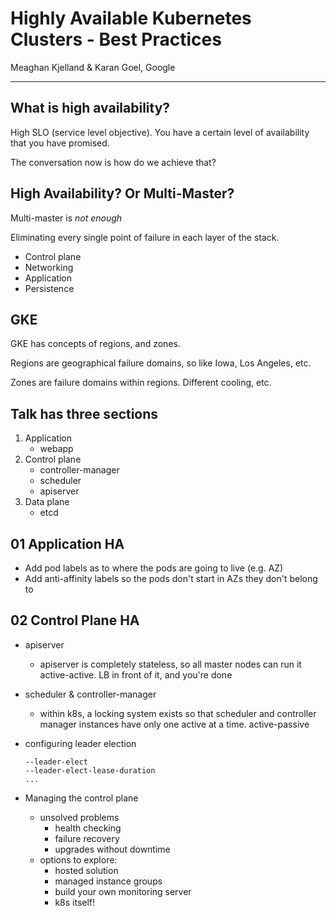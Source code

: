 # Highly Available Kubernetes Clusters - Best Practices
Meaghan Kjelland & Karan Goel, Google

---

## What is high availability?

High SLO (service level objective). You have a certain level of availability that you have promised. 

The conversation now is how do we achieve that? 

## High Availability? Or Multi-Master?

Multi-master is *not enough*

Eliminating every single point of failure in each layer of the stack.

- Control plane
- Networking
- Application
- Persistence

## GKE

GKE has concepts of regions, and zones. 

Regions are geographical failure domains, so like Iowa, Los Angeles, etc. 

Zones are failure domains within regions. Different cooling, etc. 

## Talk has three sections

1. Application
    - webapp
2. Control plane
    - controller-manager
    - scheduler
    - apiserver
3. Data plane
    - etcd

## 01 Application HA

- Add pod labels as to where the pods are going to live (e.g. AZ)
- Add anti-affinity labels so the pods don't start in AZs they don't belong to

## 02 Control Plane HA

- apiserver
    - apiserver is completely stateless, so all master nodes can run it active-active. LB in front of it, and you're done
- scheduler & controller-manager
    - within k8s, a locking system exists so that scheduler and controller manager instances have only one active at a time. active-passive
- configuring leader election
    ```
    --leader-elect
    --leader-elect-lease-duration
    ...
    ```

- Managing the control plane
    - unsolved problems
        - health checking
        - failure recovery
        - upgrades without downtime
    - options to explore:
        - hosted solution
        - managed instance groups
        - build your own monitoring server
        - k8s itself! 
